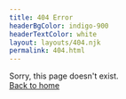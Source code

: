 ```yaml
---
title: 404 Error
headerBgColor: indigo-900
headerTextColor: white
layout: layouts/404.njk
permalink: 404.html
---
```

Sorry, this page doesn't exist.  
[Back to home](/)
